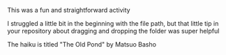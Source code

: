 This was a fun and straightforward activity

I struggled a little bit in the beginning with the file path, but that little tip in your repository about dragging and dropping the folder was super helpful

The haiku is titled "The Old Pond" by Matsuo Basho
